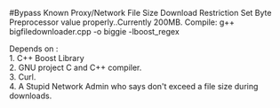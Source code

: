 #Bypass Known Proxy/Network File Size Download Restriction
Set Byte Preprocessor value properly..Currently 200MB.
Compile: g++ bigfiledownloader.cpp -o biggie -lboost_regex

Depends on : <br/>1. C++ Boost Library
<br/>		2. GNU project C and C++ compiler.	
		3. Curl.<br/>
		4. A Stupid Network Admin who says don't exceed a file size during downloads.
